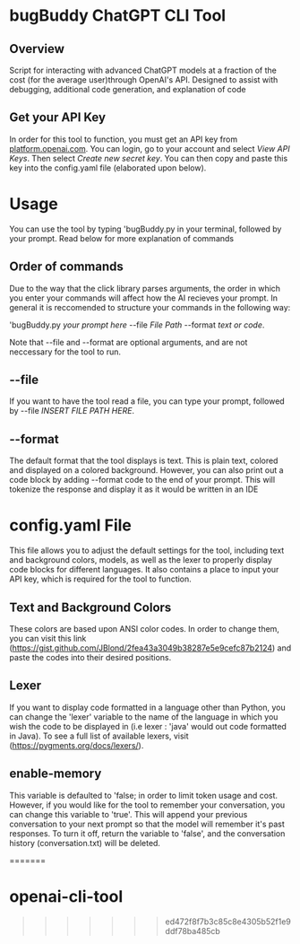 # bugBuddy ChatGPT CLI Tool

## Overview
Script for interacting with advanced ChatGPT models at a fraction of the cost (for the average user)through OpenAI's API. Designed to assist with debugging, additional code generation, and explanation of code

## Get your API Key
In order for this tool to function, you must get an API key from [platform.openai.com](https://platform.openai.com). You can login, go to your account and select *View API Keys*. Then select *Create new secret key*. You can then copy and paste this key into the config.yaml file (elaborated upon below).

# Usage
You can use the tool by typing 'bugBuddy.py in your terminal, followed by your prompt. Read below for more explanation of commands

## Order of commands
Due to the way that the click library parses arguments, the order in which you enter your commands will affect how the AI recieves your prompt. In general it is reccomended to structure your commands in the following way:

'bugBuddy.py *your prompt here* --file *File Path* --format *text or code*.

Note that --file and --format are optional arguments, and are not neccessary for the tool to run. 

## --file
If you want to have the tool read a file, you can type your prompt, followed by --file *INSERT FILE PATH HERE*. 

## --format
The default format that the tool displays is text. This is plain text, colored and displayed on a colored background. However, you can also print out a code block by adding --format code to the end of your prompt. This will tokenize the response and display it as it would be written in an IDE

# config.yaml File
This file allows you to adjust the default settings for the tool, including text and background colors, models, as well as the lexer to properly display code blocks for different languages. It also contains a place to input your API key, which is required for the tool to function. 

## Text and Background Colors
These colors are based upon ANSI color codes. In order to change them, you can visit this link (https://gist.github.com/JBlond/2fea43a3049b38287e5e9cefc87b2124) and paste the codes into their desired positions.

## Lexer
If you want to display code formatted in a language other than Python, you can change the 'lexer' variable to the name of the language in which you wish the code to be displayed in (i.e lexer : 'java' would out code formatted in Java). To see a full list of available lexers, visit (https://pygments.org/docs/lexers/).

## enable-memory
This variable is defaulted to 'false; in order to limit token usage and cost. However, if you would like for the tool to remember your conversation, you can change this variable to 'true'. This will append your previous conversation to your next prompt so that the model will remember it's past responses. To turn it off, return the variable to 'false', and the conversation history (conversation.txt) will be deleted.


=======
# openai-cli-tool
>>>>>>> ed472f8f7b3c85c8e4305b52f1e9ddf78ba485cb
